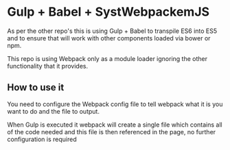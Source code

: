 # Gulp + Babel + SystWebpackemJS
As per the other repo's this is using Gulp + Babel to transpile ES6 into ES5 and to ensure that will work with other components loaded via bower or npm.

This repo is using Webpack only as a module loader ignoring the other functionality that it provides.

## How to use it
You need to configure the Webpack config file to tell webpack what it is you want to do and the file to output.

When Gulp is executed it webpack will create a single file which contains all of the code needed and this file is then referenced in the page, no further configuration is required